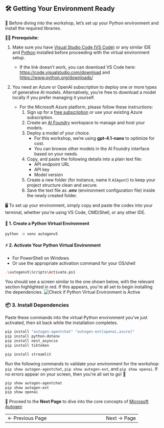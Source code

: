 ## 🛠️ Getting Your Environment Ready

🧰 Before diving into the workshop, let’s set up your Python environment and install the required libraries.

🧑‍💻 **Prerequisite:** 
1. Make sure you have [Visual Studio Code (VS Code)](https://code.visualstudio.com/download) or any similar IDE and [Python](https://www.python.org/downloads/) installed before proceeding with the virtual environment setup.
    * If the link doesn’t work, you can download VS Code here: https://code.visualstudio.com/download and https://www.python.org/downloads/

2. You need an Azure or OpenAI subscription to deploy one or more types of generative AI models. Alternatively, you’re free to download a model locally if you prefer managing it yourself.

    - For the Microsoft Azure platform, please follow these instructions:
        1. Sign up for a [free subscription](https://azure.microsoft.com/en-us/) or use your existing Azure subscription.
        2. Create an [AI Foundry](https://ai.azure.com/) workspace to manage and host your models.
        3. Deploy a model of your choice.  
            - For this workshop, we’re using **gpt-4.1-nano** to optimize for cost.
            - You can browse other models in the AI Foundry interface based on your needs.
        4. Copy, and paste the following details into a plain text file:
            - API endpoint URL
            - API key
            - Model version
        5. Create a new folder (for instance, name it `AIAgent`) to keep your project structure clean and secure.
        6. Save the text file as **.env** (environment configuration file) inside the newly created folder.


🖥️ To set up your environment, simply copy and paste the codes into your terminal, whether you're using VS Code, CMD/Shell, or any other IDE.


#### 🐍 1. Create a Python Virtual Environment
```bash
python -m venv autogenv5
```

#### ⚡ 2. Activate Your Python Virtual Environment
 - For PowerShell on Windows
 - Or use the appropriate activation command for your OS/shell
```bash
.\autogenv5\Scripts\Activate.ps1
```
You should see a screen similar to the one shown below, with the relevant section highlighted in red. If this appears, you're all set to begin installing the dependencies.
![Check if Python Virtual Environment is Active](../docs/images/pyenv.png)


### 📦 3. Install Dependencies
Paste these commands into the virtual Python environment you've just activated, then sit back while the installation completes.
```bash
pip install "autogen-agentchat" "autogen-ext[openai,azure]"
pip install python-dotenv
pip install nest_asyncio
pip install tiktoken

pip install streamlit
```
Run the following commands to validate your environment for the workshop: `pip show autogen-agentchat`, `pip show autogen-ext`, and `pip show openai`. If no errors appear on your screen, then you're all set to go! 🚀
```bash
pip show autogen-agentchat
pip show autogen-ext
pip show openai
```

🌟 Proceed to the **Next Page** to dive into the core concepts of [Microsoft Autogen](https://microsoft.github.io/autogen/stable/index.html)


<table width="100%">
  <tr>
    <td align="left" width="33%">
      <a href="autogenintro.md" style="white-space: nowrap; display: inline-block; text-decoration: none;">
        ← Previous Page
      </a>
    </td>
    <td width="34%"></td> <!-- Blank middle column -->
    <td align="right" width="33%">
      <a href="DirectHumanInteraction.md" style="white-space: nowrap; display: inline-block; text-decoration: none;">
        Next → Page
      </a>
    </td>
  </tr>
</table>



